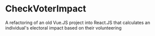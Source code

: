 # CheckVoterImpact
A refactoring of an old Vue.JS project into React.JS that calculates an individual's electoral impact based on their volunteering
